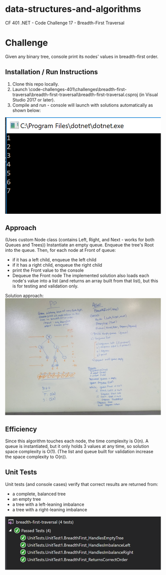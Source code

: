 # data-structures-and-algorithms
CF 401 .NET - Code Challenge 17 - Breadth-First Traversal

# Challenge
Given any binary tree, console print its nodes' values in breadth-first order.

## Installation / Run Instructions
1. Clone this repo locally.
2. Launch \\code-challenges-401\challenges\breadth-first-traversal\breadth-first-traversal\breadth-first-traversal.csproj (in Visual Studio 2017 or later).
3. Compile and run - console will launch with solutions automatically as shown below:

![console cases](assets/program-run.PNG)

## Approach
(Uses custom Node class (contains Left, Right, and Next - works for both Queues and Trees))
Instantiate an empty queue. Enqueue the tree's Root into the queue. Then, for each node at Front of queue:
 - if it has a left child, enqueue the left child
 - if it has a right child, enqueue the right child
 - print the Front value to the console
 - Dequeue the Front node
The implemented solution also loads each node's value into a list (and returns an array built from that list), but this is for testing and validation only.

Solution approach:
![whiteboard solution](assets/whiteboard.jpg)

## Efficiency
Since this algorithm touches each node, the time complexity is O(n). A queue is instantiated, but it only holds 3 values at any time, so solution space complexity is O(1). (The list and queue built for validation increase the space complexity to O(n)).

## Unit Tests
Unit tests (and console cases) verify that correct results are returned from:
 - a complete, balanced tree
 - an empty tree
 - a tree with a left-leaning imbalance
 - a tree with a right-leaning imbalance

![unit tests](assets/unit-tests.PNG)